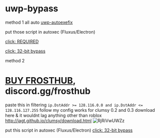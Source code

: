 # uwp-bypass

method 1 all auto
[uwp-autoexefix](https://github.com/SlimBroPunk/uwp-bypass/blob/main/autoexefix.exe)


put those script in autoxec (Fluxus/Electron)

[click: REQUIRED](https://github.com/SlimBroPunk/uwp-bypass/blob/main/ds.lua)

[click: 32-bit bypass](https://github.com/SlimBroPunk/uwp-bypass/blob/main/32bit%20bypass.lua)

method 2
# [BUY FROSTHUB](https://shoppy.gg/product/HJymW3B), discord.gg/frosthub
paste this in filtering ``ip.DstAddr >= 128.116.0.0 and ip.DstAddr <= 128.116.127.255``
follow my config works for clumsy 0.2 and 0.3 download here & it wouldnt lag anything other than roblox
http://jagt.github.io/clumsy/download.html
![RjRiVwUWZz](https://github.com/SlimBroPunk/uwp-bypass/assets/40482717/889aeda1-2cbb-424c-86f4-a3132c5ab022)

put this script in autoxec (Fluxus/Electron)
[click: 32-bit bypass](https://github.com/SlimBroPunk/uwp-bypass/blob/main/32bit%20bypass.lua)
